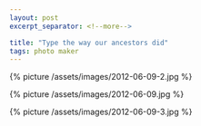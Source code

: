 ```yaml
---
layout: post
excerpt_separator: <!--more-->

title: "Type the way our ancestors did"
tags: photo maker
---
```

{% picture /assets/images/2012-06-09-2.jpg %}

{% picture /assets/images/2012-06-09.jpg %}

{% picture /assets/images/2012-06-09-3.jpg %}
<!--more-->